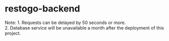 # restogo-backend

Note: 1. Requests can be delayed by 50 seconds or more. <br/>
      2. Database service will be unavailable a month after the deployment of this project. 
